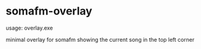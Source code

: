 # somafm-overlay
usage: overlay.exe <radio-id>

minimal overlay for somafm showing the current song in the top left corner
